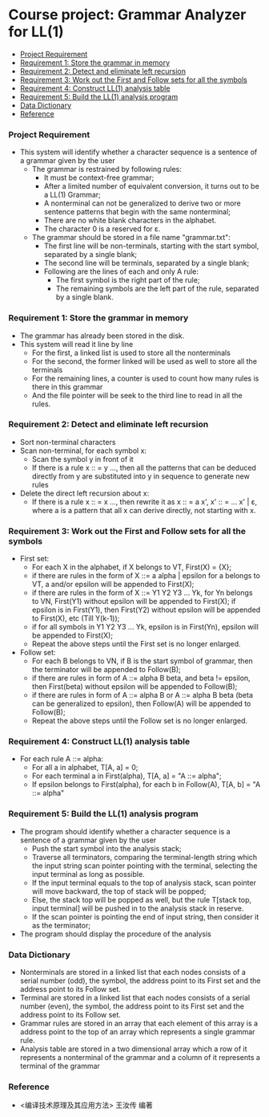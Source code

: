 # Course project: Grammar Analyzer for LL(1)

<!-- MarkdownTOC -->

- [Project Requirement](#project-requirement)
- [Requirement 1: Store the grammar in memory](#requirement-1-store-the-grammar-in-memory)
- [Requirement 2: Detect and eliminate left recursion](#requirement-2-detect-and-eliminate-left-recursion)
- [Requirement 3: Work out the First and Follow sets for all the symbols](#requirement-3-work-out-the-first-and-follow-sets-for-all-the-symbols)
- [Requirement 4: Construct LL\(1\) analysis table](#requirement-4-construct-ll1-analysis-table)
- [Requirement 5: Build the LL\(1\) analysis program](#requirement-5-build-the-ll1-analysis-program)
- [Data Dictionary](#data-dictionary)
- [Reference](#reference)

<!-- /MarkdownTOC -->


### Project Requirement
+ This system will identify whether a character sequence is a sentence of a grammar given by the user
    + The grammar is restrained by following rules: 
        + It must be context-free grammar; 
        + After a limited number of equivalent conversion, it turns out to be a LL(1) Grammar;
        + A nonterminal can not be generalized to derive two or more sentence patterns that begin with the same nonterminal;
        + There are no white blank characters in the alphabet.
        + The character 0 is a reserved for ε.
    + The grammar should be stored in a file name "grammar.txt":
        + The first line will be non-terminals, starting with the start symbol, separated by a single blank; 
        + The second line will be terminals, separated by a single blank; 
        + Following are the lines of each and only A rule:
            * The first symbol is the right part of the rule; 
            * The remaining symbols are the left part of the rule, separated by a single blank.

### Requirement 1: Store the grammar in memory
+ The grammar has already been stored in the disk.
+ This system will read it line by line
    * For the first, a linked list is used to store all the nonterminals
    * For the second, the former linked will be used as well to store all the terminals
    * For the remaining lines, a counter is used to count how many rules is there in this grammar
    * And the file pointer will be seek to the third line to read in all the rules.

### Requirement 2: Detect and eliminate left recursion
+ Sort non-terminal characters
+ Scan non-terminal, for each symbol x:
    + Scan the symbol y in front of it
    + If there is a rule x :: = y ..., then all the patterns that can be deduced directly from y are substituted into y in sequence to generate new rules
+ Delete the direct left recursion about x:
    * If there is a rule x :: = x ..., then rewrite it as x :: = a x', x' :: = ... x' | ε, where a is a pattern that all x can derive directly, not starting with x.

### Requirement 3: Work out the First and Follow sets for all the symbols
+ First set:
    * For each X in the alphabet, if X belongs to VT, First(X) = {X};
    * if there are rules in the form of X ::= a alpha | epsilon for a belongs to VT, a and/or epsilon will be appended to First(X);
    * if there are rules in the form of X ::= Y1 Y2 Y3 ... Yk, for Yn belongs to VN, First(Y1) without epsilon will be appended to First(X); if epsilon is in First(Y1), then First(Y2) without epsilon will be appended to First(X), etc (Till Y(k-1));
    * if for all symbols in Y1 Y2 Y3 ... Yk, epsilon is in First(Yn), epsilon will be appended to First(X);
    * Repeat the above steps until the First set is no longer enlarged.
+ Follow set:
    * For each B belongs to VN, if B is the start symbol of grammar, then the terminator will be appended to Follow(B);
    * if there are rules in form of A ::= alpha B beta, and beta != epsilon, then First(beta) without epsilon will be appended to Follow(B);
    * if there are rules in form of A ::= alpha B or A ::= alpha B beta (beta can be generalized to epsilon), then Follow(A) will be appended to Follow(B);
    * Repeat the above steps until the Follow set is no longer enlarged.

### Requirement 4: Construct LL(1) analysis table
+ For each rule A ::= alpha:
    * For all a in alphabet, T[A, a] = 0;
    * For each terminal a in First(alpha), T[A, a] = "A ::= alpha";
    * If epsilon belongs to First(alpha), for each b in Follow(A), T[A, b] = "A ::= alpha"

### Requirement 5: Build the LL(1) analysis program
+ The program should identify whether a character sequence is a sentence of a grammar given by the user
    * Push the start symbol into the analysis stack;
    * Traverse all terminators, comparing the terminal-length string which the input string scan pointer pointing with the terminal, selecting the input terminal as long as possible.
    * If the input terminal equals to the top of analysis stack, scan pointer will move backward, the top of stack will be popped;
    * Else, the stack top will be popped as well, but the rule T[stack top, input terminal] will be pushed in to the analysis stack in reserve.
    * If the scan pointer is pointing the end of input string, then consider it as the terminator;
+ The program should display the procedure of the analysis

### Data Dictionary
+ Nonterminals are stored in a linked list that each nodes consists of a serial number (odd), the symbol, the address point to its First set and the address point to its Follow set.
+ Terminal are stored in a linked list that each nodes consists of a serial number (even), the symbol, the address point to its First set and the address point to its Follow set.
+ Grammar rules are stored in an array that each element of this array is a address point to the top of an array which represents a single grammar rule.
+ Analysis table are stored in a two dimensional array which a row of it represents a nonterminal of the grammar and a column of it represents a terminal of the grammar 

### Reference
+ <编译技术原理及其应用方法> 王汝传 编著